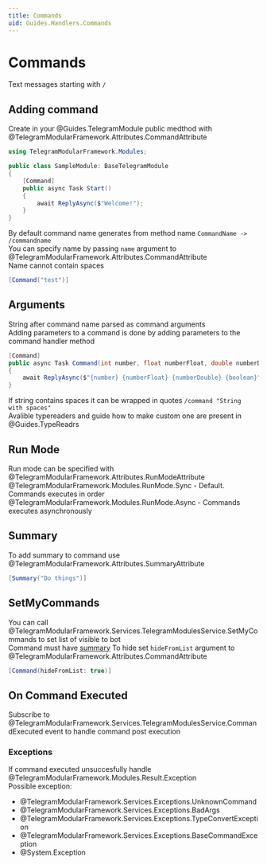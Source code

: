 ```yaml
---
title: Commands
uid: Guides.Handlers.Commands
---
```


# Commands

Text messages starting with `/`

## Adding command

Create in your @Guides.TelegramModule public medthod
with @TelegramModularFramework.Attributes.CommandAttribute

```csharp
using TelegramModularFramework.Modules;

public class SampleModule: BaseTelegramModule
{
    [Command]
    public async Task Start()
    {
        await ReplyAsync($"Welcome!");
    }
}
```

By default command name generates from method name `CommandName -> /commandname`  
You can specify name by passing `name` argument to @TelegramModularFramework.Attributes.CommandAttribute  
Name cannot contain spaces

```csharp
[Command("test")]
```

## Arguments

String after command name parsed as command arguments  
Adding parameters to a command is done by adding parameters to the command handler method

```csharp
[Command]
public async Task Command(int number, float numberFloat, double numberDouble, bool boolean)
{
    await ReplyAsync($"{number} {numberFloat} {numberDouble} {boolean}");
}
```

If string contains spaces it can be wrapped in quotes
`/command "String with spaces"`  
Avalible typereaders and guide how to make custom one are present in @Guides.TypeReadrs

## Run Mode

Run mode can be specified with @TelegramModularFramework.Attributes.RunModeAttribute  
@TelegramModularFramework.Modules.RunMode.Sync - Default. Commands executes in order  
@TelegramModularFramework.Modules.RunMode.Async - Commands executes asynchronously

## Summary

To add summary to command use @TelegramModularFramework.Attributes.SummaryAttribute

```csharp
[Summary("Do things")]
```

## SetMyCommands

You can call @TelegramModularFramework.Services.TelegramModulesService.SetMyCommands to set
list of visible to bot  
Command must have [summary](xref:Guides.Handlers.Commands#summary)
To hide set `hideFromList` argument to @TelegramModularFramework.Attributes.CommandAttribute

```csharp
[Command(hideFromList: true)]
```

## On Command Executed

Subscribe to @TelegramModularFramework.Services.TelegramModulesService.CommandExecuted event
to handle command post execution

### Exceptions

If command executed unsuccesfully handle @TelegramModularFramework.Modules.Result.Exception  
Possible exception:

- @TelegramModularFramework.Services.Exceptions.UnknownCommand
- @TelegramModularFramework.Services.Exceptions.BadArgs
- @TelegramModularFramework.Services.Exceptions.TypeConvertException
- @TelegramModularFramework.Services.Exceptions.BaseCommandException
- @System.Exception